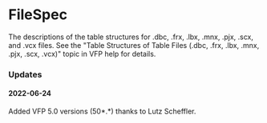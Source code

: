# FileSpec

The descriptions of the table structures for .dbc, .frx, .lbx, .mnx, .pjx, .scx, and .vcx files. See the "Table Structures of Table Files (.dbc, .frx, .lbx, .mnx, .pjx, .scx, .vcx)" topic in VFP help for details.

### Updates

#### 2022-06-24

Added VFP 5.0 versions (50*.*) thanks to Lutz Scheffler.